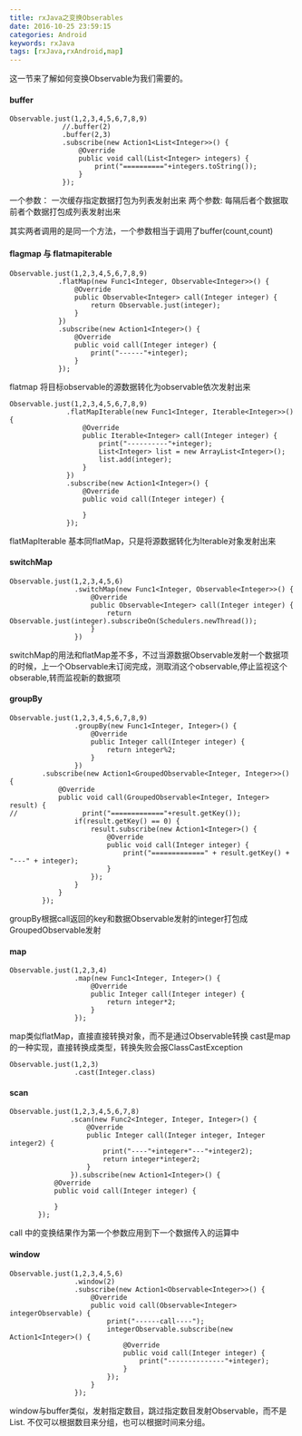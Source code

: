 ```yaml
---
title: rxJava之变换Obserables
date: 2016-10-25 23:59:15
categories: Android
keywords: rxJava
tags: [rxJava,rxAndroid,map]
---
```

这一节来了解如何变换Observable为我们需要的。

<!--more-->

#### buffer
```
Observable.just(1,2,3,4,5,6,7,8,9)
             //.buffer(2)
             .buffer(2,3)
             .subscribe(new Action1<List<Integer>>() {
                 @Override
                 public void call(List<Integer> integers) {
                     print("=========="+integers.toString());
                 }
             });
```
一个参数： 一次缓存指定数据打包为列表发射出来
两个参数: 每隔后者个数据取前者个数据打包成列表发射出来

其实两者调用的是同一个方法，一个参数相当于调用了buffer(count,count)

#### flagmap 与 flatmapiterable
```
Observable.just(1,2,3,4,5,6,7,8,9)
            .flatMap(new Func1<Integer, Observable<Integer>>() {
                @Override
                public Observable<Integer> call(Integer integer) {
                    return Observable.just(integer);
                }
            })
            .subscribe(new Action1<Integer>() {
                @Override
                public void call(Integer integer) {
                    print("------"+integer);
                }
            });
```
flatmap 将目标observable的源数据转化为observable依次发射出来
```
Observable.just(1,2,3,4,5,6,7,8,9)
              .flatMapIterable(new Func1<Integer, Iterable<Integer>>() {
                  @Override
                  public Iterable<Integer> call(Integer integer) {
                      print("----------"+integer);
                      List<Integer> list = new ArrayList<Integer>();
                      list.add(integer);
                  }
              })
              .subscribe(new Action1<Integer>() {
                  @Override
                  public void call(Integer integer) {

                  }
              });
```
flatMapIterable 基本同flatMap，只是将源数据转化为Iterable对象发射出来

#### switchMap
```
Observable.just(1,2,3,4,5,6)
                .switchMap(new Func1<Integer, Observable<Integer>>() {
                    @Override
                    public Observable<Integer> call(Integer integer) {
                        return Observable.just(integer).subscribeOn(Schedulers.newThread());
                    }
                })
```
switchMap的用法和flatMap差不多，不过当源数据Observable发射一个数据项的时候，上一个Observable未订阅完成，测取消这个observable,停止监视这个obserable,转而监视新的数据项

#### groupBy
```
Observable.just(1,2,3,4,5,6,7,8,9)
                .groupBy(new Func1<Integer, Integer>() {
                    @Override
                    public Integer call(Integer integer) {
                        return integer%2;
                    }
                })
        .subscribe(new Action1<GroupedObservable<Integer, Integer>>() {
            @Override
            public void call(GroupedObservable<Integer, Integer> result) {
//                print("============="+result.getKey());
                if(result.getKey() == 0) {
                    result.subscribe(new Action1<Integer>() {
                        @Override
                        public void call(Integer integer) {
                            print("=============" + result.getKey() + "---" + integer);
                        }
                    });
                }
            }
        });
```
groupBy根据call返回的key和数据Observable发射的integer打包成GroupedObservable发射

#### map
```
Observable.just(1,2,3,4)
                .map(new Func1<Integer, Integer>() {
                    @Override
                    public Integer call(Integer integer) {
                        return integer*2;
                    }
                });
```
map类似flatMap，直接直接转换对象，而不是通过Observable转换
cast是map的一种实现，直接转换成类型，转换失败会报ClassCastException
```
Observable.just(1,2,3)
                .cast(Integer.class)
```
#### scan
```
Observable.just(1,2,3,4,5,6,7,8)
               .scan(new Func2<Integer, Integer, Integer>() {
                   @Override
                   public Integer call(Integer integer, Integer integer2) {
                       print("----"+integer+"---"+integer2);
                       return integer*integer2;
                   }
               }).subscribe(new Action1<Integer>() {
           @Override
           public void call(Integer integer) {

           }
       });
```
call 中的变换结果作为第一个参数应用到下一个数据传入的运算中

#### window
```
Observable.just(1,2,3,4,5,6)
                .window(2)
                .subscribe(new Action1<Observable<Integer>>() {
                    @Override
                    public void call(Observable<Integer> integerObservable) {
                        print("------call----");
                        integerObservable.subscribe(new Action1<Integer>() {
                            @Override
                            public void call(Integer integer) {
                                print("--------------"+integer);
                            }
                        });
                    }
                });
```
window与buffer类似，发射指定数目，跳过指定数目发射Observable，而不是List.  不仅可以根据数目来分组，也可以根据时间来分组。

